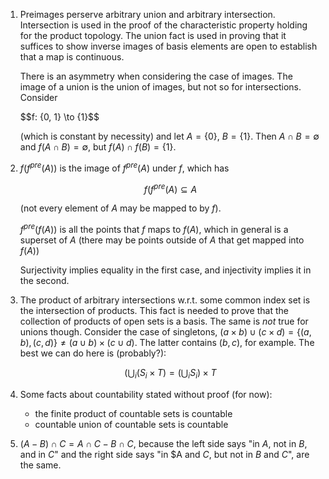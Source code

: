 1. Preimages perserve arbitrary union and arbitrary intersection. Intersection is used in the proof of the characteristic property holding for the product topology. The union fact is used in proving that it suffices to show inverse images of basis elements are open to establish that a map is continuous.

    There is an asymmetry when considering the case of images. The image of a union is the union of images, but not so for intersections. Consider

    $$f: \{0, 1} \to \{1\}$$

    (which is constant by necessity) and let $A = \{0\}$, $B = \{1\}$. Then $A \cap B = \emptyset$ and $f(A \cap B) = \emptyset$, but $f(A) \cap f(B) = \{1\}$.

2. $f(f^{pre}(A))$ is the image of $f^{pre}(A)$ under $f$, which has

    $$f(f^{pre}(A) \subseteq A$$

    (not every element of $A$ may be mapped to by $f$).

    $f^{pre}(f(A))$ is all the points that $f$ maps to $f(A)$, which in general is a superset of $A$ (there may be points outside of $A$ that get mapped into $f(A)$)

    Surjectivity implies equality in the first case, and injectivity implies it in the second.


3. The product of arbitrary intersections w.r.t. some common index set is the intersection of products. This fact is needed to prove that the collection of products of open sets is a basis. The same is *not* true for unions though. Consider the case of singletons, $(a \times b) \cup (c \times d) = \{(a, b), (c, d)\} \neq (a \cup b) \times (c \cup d)$. The latter contains $(b, c)$, for example. The best we can do here is (probably?):

    $$(\bigcup_i (S_i \times T) = (\bigcup_i S_i) \times T$$

4. Some facts about countability stated without proof (for now):

     - the finite product of countable sets is countable
     - countable union of countable sets is countable


5. $(A - B) \cap C = A \cap C - B \cap C$, because the left side says "in $A$, not in $B$, and in $C$" and the right side says "in $A and $C$, but not in $B$ and $C$", are the same.
